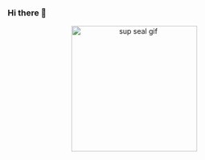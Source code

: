 ### Hi there 👋

<p align="center"><img alt="sup seal gif" src="https://tenor.com/view/more-power-home-improvement-tim-allen-drill-gif-16749349" width="250" /></p> 



<!--
**Manumathew01/Manumathew01** is a ✨ _special_ ✨ repository because its `README.md` (this file) appears on your GitHub profile.

Here are some ideas to get you started:

- 🔭 I’m currently working on ...
- 🌱 I’m currently learning ...
- 👯 I’m looking to collaborate on ...
- 🤔 I’m looking for help with ...
- 💬 Ask me about ...
- 📫 How to reach me: ...
- 😄 Pronouns: ...
- ⚡ Fun fact: ...
-->

